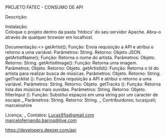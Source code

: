 PROJETO FATEC - CONSUMO DE API

Descrição:

Instalação:<br>
Coloque o projeto dentro da pasta ‘htdocs’ do seu servidor Apache. Abra-o através de qualquer browser em localhost.

Documentação:<>
	getArtist(); 
Função: Envia requisição a API e atribui o retorno a uma variável.
Parâmetros: String.
Retorno: Objeto JSON.
	getArtistName(); 
Função: Retorna o nome do artista.
Parâmetros: Objeto.
Retorno: String.
getArtistImage():
Função: Retorna uma imagem.
Parâmetros: Objeto.
Retorno: Objeto.
getArtistId():
Função: Retorna o Id do artista para realizar busca de músicas.
Parâmetros: Objeto.
Retorno: String.
getTracklist ():
Função: Envia requisição a API e atribui o retorno a uma variável.
Parâmetros: String.
Retorno: Objeto.
getTracks ():
Função: Retorna lista das músicas mais ouvidas.
Parâmetros: String.
Retorno: Objeto.
filterInput ():
Função: Substitui espaços em uma string por um caracter de escape._
Parâmetros: String.
Retorno: String.
_
Contribuidores;
lucasjusti; marceloshire

Licença;
_
Contatos:
Lucas91js@gmail.com
marcelofernando.barros@live.com


https://developers.deezer.com/api
